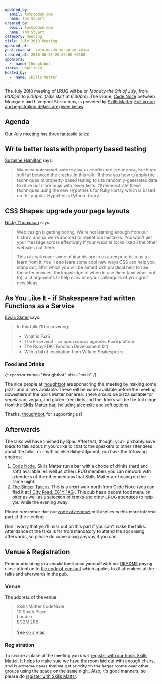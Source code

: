 ```yaml
---
updated_by:
  email: tom@codon.com
  name: Tom Stuart
created_by:
  email: tom@codon.com
  name: Tom Stuart
category: meeting
title: July 2018 Meeting
updated_at:
published_at: 2018-06-28 20:59:00 +0100
created_at: 2018-06-28 20:59:00 +0100
sponsors:
  - :name: thoughtbot
status: Published
hosted_by:
  - :name: Skills Matter
---
```


The July 2018 meeting of LRUG will be on *Monday the 9th of July*,
from _6:00pm_ to _8:00pm_ (talks start at _6:30pm_).  The venue, [Code
Node][skills-matter-venue] between Moorgate and Liverpool St. stations, is
provided by [Skills Matter](http://www.skillsmatter.com).  [Full venue and
registration details are given below](#july18registration).

Agenda
------

Our July meeting has three fantastic talks:

## Write better tests with property based testing

[Suzanne Hamilton](https://twitter.com/suzyhamilton) says:

> We write automated tests to give us confidence in our code, but bugs still
> fall between the cracks. In this talk I'll show you how to apply the
> techniques of property-based testing to use randomly-generated data to drive
> out more bugs with fewer tests. I'll demonstrate these techniques using the
> new Hypothesis for Ruby library which is based on the popular Hypothesis
> Python library.

## CSS Shapes: upgrade your page layouts

[Nicky Thompson](https://twitter.com/knotnicky) says:

> Web design is getting boring. We're not learning enough from our history, and
> so we're doomed to repeat our mistakes. You won't get your message across
> effectively if your website looks like all the other websites out there.
>
> This talk will cover some of that history in an attempt to help us all learn
> from it. You'll also learn some cool new ways CSS can help you stand out,
> after which you will be armed with practical help to use these techniques,
> the knowledge of when to use them (and when not to), and arguments to help
> convince your colleagues of your great new ideas.

## As You Like It - if Shakespeare had written Functions as a Service

[Ewan Slater](https://twitter.com/ewanslater) says:

> In this talk I'll be covering:
>
> * What is FaaS
> * The Fn project - an open source agnostic FaaS platform
> * The Ruby FDK (Function Development Kit)
> * With a bit of inspiration from William Shakespeare.

### Food and Drinks

{::sponsor name="thoughtbot" size="main" /}

The nice people at [thoughtbot](https://www.thoughtbot.com/) are sponsoring this
meeting by making some pizza and drinks available.  These will be made available
before the meeting downstairs in the Skills Matter bar area.  There should be
pizza suitable for vegetarian, vegan, and gluten-free diets and the drinks will
be the full range from the Skills Matter bar, including alcoholic and soft
options.

Thanks, [thoughtbot](https://www.thoughtbot.com/), for supporting us!

Afterwards
----------

The talks will have finished by 8pm.  After that, though, you’ll probably have
loads to talk about.  If you'd like to chat to the speakers or other attendees
about the talks, or anything else Ruby-adjacent, you have the following
choices:

1. [Code Node][skills-matter-venue].  Skills Matter run a bar with a choice of
   drinks (hard and soft) available.  As well as other LRUG members you can
   network with attendees of the other meetups that Skills Matter are hosing on
   the same night.
2. [The Singer Tavern](http://singertavern.com/).  This is a short walk
   north from Code Node (you can find it at [1 City Road, EC1Y
   1AG](https://goo.gl/maps/w9kPu)).  This pub has a decent food menu on offer
   as well as a selection of drinks and other LRUG attendees to help you
   while the evening away.

Please remember that our [code of
conduct](http://readme.lrug.org/#code-of-condut) still applies to this more
informal part of the meeting.

Don't worry that you'll miss out on this part if you can't make the talks.
Attendance of the talks is far from mandatory to attend the socialising
afterwards, so please do come along anyway if you can.

Venue & Registration <a name="july18registration">&nbsp;</a>
-----------------------------------------------------------

Prior to attending you should familiarise yourself with our
[README](http://readme.lrug.org/) paying close attention to [the code of
conduct](http://readme.lrug.org/#code-of-conduct) which applies to
all attendees at the talks and afterwards in the pub.

### Venue

The address of the venue:

> Skills Matter CodeNode<br/>10 South Place<br/>London<br/>EC2M 2RB<br/><br/>[See on a map](https://goo.gl/maps/ONJT4)

### Registration

To secure a place at the meeting you *must* [register with our hosts
Skills Matter][skills-matter-event].  It helps to
make sure we have the room laid out with enough chairs, and in extreme cases
that we get priority on the larger rooms over other groups using the space on
the same night.  Also, it's good manners, so please do [register with Skills
Matter][skills-matter-event].

[skills-matter-venue]: https://skillsmatter.com/locations/264-skills-matter-codenode
[skills-matter-event]: https://skillsmatter.com/meetups/11180-lrug-july
